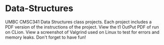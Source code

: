 # Data-Structures
UMBC CMSC341 Data Structures class projects.
Each project includes a PDF version of the instructions of the project. 
View the t1 OutPut PDF of run on CLion. 
View a screenshot of Valgrind used on Linux to test for errors and memory leaks.
Don't forget to have fun!

